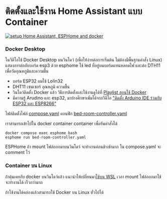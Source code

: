 # ติดตั้งและใช้งาน Home Assistant แบบ Container

[![setup Home Assistant, ESPHome and docker ](https://img.youtube.com/vi/mCRQKCA8ZWw/0.jpg)](https://youtu.be/mCRQKCA8ZWw "ทำ Smart Home ด้วย Home Assistant แบบ Container เบื้องต้น")

### Docker Desktop
ในวีดีโอใช้ Docker Desktop บนวินโดว์ (เพื่อให้ง่ายต่อการเริ่มต้น ไม่ต้องมีพื้นฐานคำสั่ง Linux) แสดงการต่อกับบอร์ด esp3 ด้วย esphome ใช้ led ที่อยู่บนบอร์ดแทนหลอดไฟ และต่อ DTH11 เพื่อวัดอุณหภูมิและความชื้น
- บอร์ด ESP32 ผมใช้ Lolin32
- DHT11 เซนเซอร์ อุณหภูมิ ความชื้น
- วินโดว์ติดตั้ง Docker แล้ว วิธีการติดตั้งและใช้งานดูได้ที่ [Playlist สอนใช้ Docker](https://www.youtube.com/watch?v=8g_GwM60MaU&list=PLWMbTFbTi55P6Vzv9a-un9oFZY-PwMj98)
- มีความรู้ Arudino และ esp32, มาบ้างศึกษาเพิ่มได้จากวีดีโอ ["ติดตั้ง Arduino IDE ร่วมกับ ESP32 และ ESP8266"](https://youtu.be/6gjpvlK6cdA)

ไฟล์ติดตั้งไฟล์ [compose.yaml](./compose-with-esphome.yaml)
คอนฟิก [bed-room-controller.yaml](./bed-room-controller.yaml)

เราสามารถเข้าไปใน docker container container เพื่อรันคำสั่งได้
```
docker compose exec esphome bash
esphome run bed-room-controller.yaml
```
ESPHome ถ้า mount ไฟล์ออกมาบนวินโดว์ จะทำงานค่อนช้างช้ามาก ใน compose.yaml จะ comment ไว้

### Container บน Linux
ถ้าคุ้นเคยกับ docker บนวินโดว์แล้ว แนะนำให้เปลี่ยนมา[ใช้บน WSL](https://youtu.be/ntLLCJk9LyY?si=GHG0SisyyZGI6IXY)  เวลา mount ไฟล์ออกมาใช้จะทำงานได้ เร็วกว่ามาก

ถ้าใช้งานได้คล่องแล้วสามารถใช้ Docker บน Linux ทั่วไปได้



